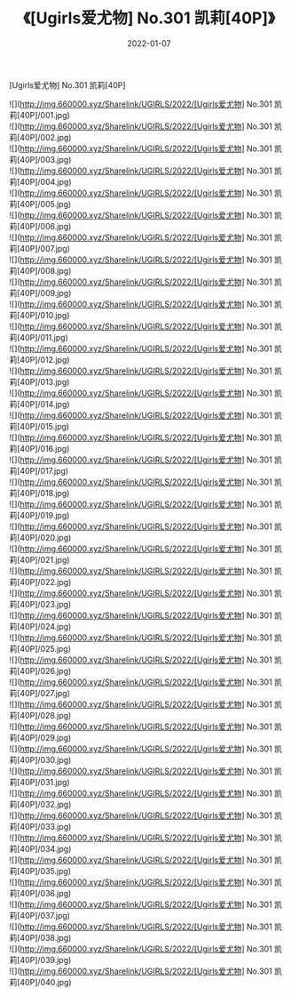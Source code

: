 ﻿---
layout: post
title:  《[Ugirls爱尤物] No.301 凯莉[40P]》
date:   2022-01-07
img: http://img.660000.xyz/Sharelink/UGIRLS/2022/[Ugirls爱尤物] No.301 凯莉[40P]/000.jpg
categories: [美女, 清纯, 唯美]
---

[Ugirls爱尤物] No.301 凯莉[40P]

  ![](http://img.660000.xyz/Sharelink/UGIRLS/2022/[Ugirls爱尤物] No.301 凯莉[40P]/001.jpg) <br> ![](http://img.660000.xyz/Sharelink/UGIRLS/2022/[Ugirls爱尤物] No.301 凯莉[40P]/002.jpg) <br> ![](http://img.660000.xyz/Sharelink/UGIRLS/2022/[Ugirls爱尤物] No.301 凯莉[40P]/003.jpg) <br> ![](http://img.660000.xyz/Sharelink/UGIRLS/2022/[Ugirls爱尤物] No.301 凯莉[40P]/004.jpg) <br> ![](http://img.660000.xyz/Sharelink/UGIRLS/2022/[Ugirls爱尤物] No.301 凯莉[40P]/005.jpg) <br> ![](http://img.660000.xyz/Sharelink/UGIRLS/2022/[Ugirls爱尤物] No.301 凯莉[40P]/006.jpg) <br> ![](http://img.660000.xyz/Sharelink/UGIRLS/2022/[Ugirls爱尤物] No.301 凯莉[40P]/007.jpg) <br> ![](http://img.660000.xyz/Sharelink/UGIRLS/2022/[Ugirls爱尤物] No.301 凯莉[40P]/008.jpg) <br> ![](http://img.660000.xyz/Sharelink/UGIRLS/2022/[Ugirls爱尤物] No.301 凯莉[40P]/009.jpg) <br> ![](http://img.660000.xyz/Sharelink/UGIRLS/2022/[Ugirls爱尤物] No.301 凯莉[40P]/010.jpg) <br> ![](http://img.660000.xyz/Sharelink/UGIRLS/2022/[Ugirls爱尤物] No.301 凯莉[40P]/011.jpg) <br> ![](http://img.660000.xyz/Sharelink/UGIRLS/2022/[Ugirls爱尤物] No.301 凯莉[40P]/012.jpg) <br> ![](http://img.660000.xyz/Sharelink/UGIRLS/2022/[Ugirls爱尤物] No.301 凯莉[40P]/013.jpg) <br> ![](http://img.660000.xyz/Sharelink/UGIRLS/2022/[Ugirls爱尤物] No.301 凯莉[40P]/014.jpg) <br> ![](http://img.660000.xyz/Sharelink/UGIRLS/2022/[Ugirls爱尤物] No.301 凯莉[40P]/015.jpg) <br> ![](http://img.660000.xyz/Sharelink/UGIRLS/2022/[Ugirls爱尤物] No.301 凯莉[40P]/016.jpg) <br> ![](http://img.660000.xyz/Sharelink/UGIRLS/2022/[Ugirls爱尤物] No.301 凯莉[40P]/017.jpg) <br> ![](http://img.660000.xyz/Sharelink/UGIRLS/2022/[Ugirls爱尤物] No.301 凯莉[40P]/018.jpg) <br> ![](http://img.660000.xyz/Sharelink/UGIRLS/2022/[Ugirls爱尤物] No.301 凯莉[40P]/019.jpg) <br> ![](http://img.660000.xyz/Sharelink/UGIRLS/2022/[Ugirls爱尤物] No.301 凯莉[40P]/020.jpg) <br> ![](http://img.660000.xyz/Sharelink/UGIRLS/2022/[Ugirls爱尤物] No.301 凯莉[40P]/021.jpg) <br> ![](http://img.660000.xyz/Sharelink/UGIRLS/2022/[Ugirls爱尤物] No.301 凯莉[40P]/022.jpg) <br> ![](http://img.660000.xyz/Sharelink/UGIRLS/2022/[Ugirls爱尤物] No.301 凯莉[40P]/023.jpg) <br> ![](http://img.660000.xyz/Sharelink/UGIRLS/2022/[Ugirls爱尤物] No.301 凯莉[40P]/024.jpg) <br> ![](http://img.660000.xyz/Sharelink/UGIRLS/2022/[Ugirls爱尤物] No.301 凯莉[40P]/025.jpg) <br> ![](http://img.660000.xyz/Sharelink/UGIRLS/2022/[Ugirls爱尤物] No.301 凯莉[40P]/026.jpg) <br> ![](http://img.660000.xyz/Sharelink/UGIRLS/2022/[Ugirls爱尤物] No.301 凯莉[40P]/027.jpg) <br> ![](http://img.660000.xyz/Sharelink/UGIRLS/2022/[Ugirls爱尤物] No.301 凯莉[40P]/028.jpg) <br> ![](http://img.660000.xyz/Sharelink/UGIRLS/2022/[Ugirls爱尤物] No.301 凯莉[40P]/029.jpg) <br> ![](http://img.660000.xyz/Sharelink/UGIRLS/2022/[Ugirls爱尤物] No.301 凯莉[40P]/030.jpg) <br> ![](http://img.660000.xyz/Sharelink/UGIRLS/2022/[Ugirls爱尤物] No.301 凯莉[40P]/031.jpg) <br> ![](http://img.660000.xyz/Sharelink/UGIRLS/2022/[Ugirls爱尤物] No.301 凯莉[40P]/032.jpg) <br> ![](http://img.660000.xyz/Sharelink/UGIRLS/2022/[Ugirls爱尤物] No.301 凯莉[40P]/033.jpg) <br> ![](http://img.660000.xyz/Sharelink/UGIRLS/2022/[Ugirls爱尤物] No.301 凯莉[40P]/034.jpg) <br> ![](http://img.660000.xyz/Sharelink/UGIRLS/2022/[Ugirls爱尤物] No.301 凯莉[40P]/035.jpg) <br> ![](http://img.660000.xyz/Sharelink/UGIRLS/2022/[Ugirls爱尤物] No.301 凯莉[40P]/036.jpg) <br> ![](http://img.660000.xyz/Sharelink/UGIRLS/2022/[Ugirls爱尤物] No.301 凯莉[40P]/037.jpg) <br> ![](http://img.660000.xyz/Sharelink/UGIRLS/2022/[Ugirls爱尤物] No.301 凯莉[40P]/038.jpg) <br> ![](http://img.660000.xyz/Sharelink/UGIRLS/2022/[Ugirls爱尤物] No.301 凯莉[40P]/039.jpg) <br> ![](http://img.660000.xyz/Sharelink/UGIRLS/2022/[Ugirls爱尤物] No.301 凯莉[40P]/040.jpg) <br>